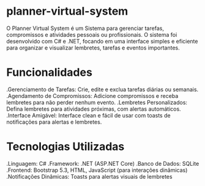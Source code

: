 # planner-virtual-system
O Planner Virtual System é um Sistema para gerenciar tarefas, compromissos e atividades pessoais ou profissionais. O sistema foi desenvolvido com C# e .NET, focando em uma interface simples e eficiente para organizar e visualizar lembretes, tarefas e eventos importantes.

# Funcionalidades
.Gerenciamento de Tarefas: Crie, edite e exclua tarefas diárias ou semanais.
.Agendamento de Compromissos: Adicione compromissos e receba lembretes para não perder nenhum evento.
.Lembretes Personalizados: Defina lembretes para atividades próximas, com alertas automáticos.
.Interface Amigável: Interface clean e fácil de usar com toasts de notificações para alertas e lembretes.

# Tecnologias Utilizadas
.Linguagem: C#
.Framework: .NET (ASP.NET Core)
.Banco de Dados: SQLite
.Frontend: Bootstrap 5.3, HTML, JavaScript (para interações dinâmicas)
.Notificações Dinâmicas: Toasts para alertas visuais de lembretes


